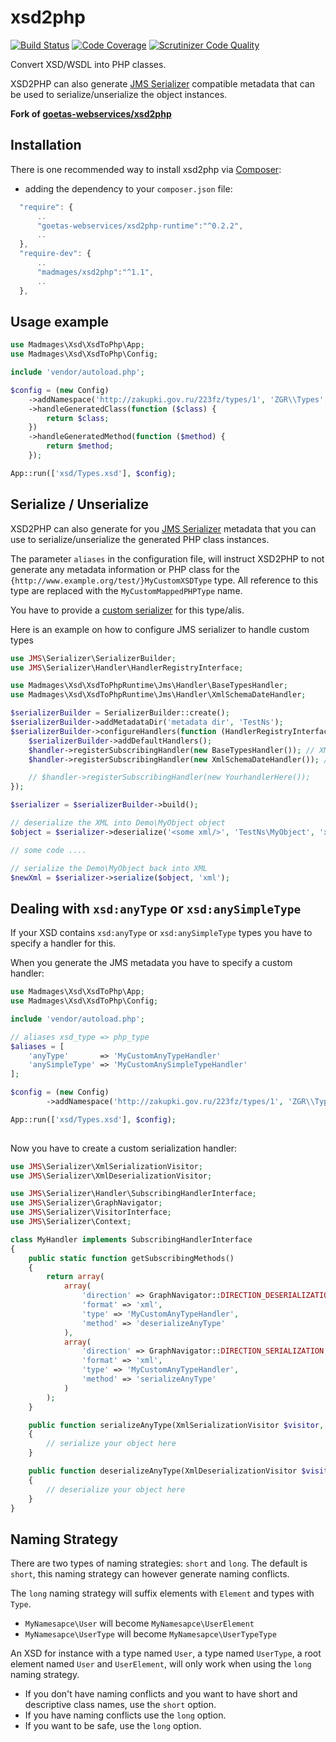 xsd2php
=======

[![Build Status](https://travis-ci.org/madmages/xsd2php.svg?branch=master)](https://travis-ci.org/madmages/xsd2php)
[![Code Coverage](https://scrutinizer-ci.com/g/madmages/xsd2php/badges/coverage.png?b=master)](https://scrutinizer-ci.com/g/madmages/xsd2php/?branch=master)
[![Scrutinizer Code Quality](https://scrutinizer-ci.com/g/madmages/xsd2php/badges/quality-score.png?b=master)](https://scrutinizer-ci.com/g/madmages/xsd2php/?branch=master)

Convert XSD/WSDL into PHP classes.

XSD2PHP can also generate [JMS Serializer](http://jmsyst.com/libs/serializer) compatible metadata that can be used to serialize/unserialize the object instances.

**Fork of [goetas-webservices/xsd2php](https://github.com/goetas-webservices/xsd2php)**

## Installation

There is one recommended way to install xsd2php via [Composer](https://getcomposer.org/):


* adding the dependency to your ``composer.json`` file:

```js
  "require": {
      ..
      "goetas-webservices/xsd2php-runtime":"^0.2.2",
      ..
  },
  "require-dev": {
      ..
      "madmages/xsd2php":"^1.1",
      ..
  },
```

## Usage example

```php
use Madmages\Xsd\XsdToPhp\App;
use Madmages\Xsd\XsdToPhp\Config;

include 'vendor/autoload.php';

$config = (new Config)
    ->addNamespace('http://zakupki.gov.ru/223fz/types/1', 'ZGR\\Types', 'classes', 'jms')
    ->handleGeneratedClass(function ($class) {
        return $class;
    })
    ->handleGeneratedMethod(function ($method) {
        return $method;
    });

App::run(['xsd/Types.xsd'], $config);
```


Serialize / Unserialize
-----------------------

XSD2PHP can also generate for you [JMS Serializer](http://jmsyst.com/libs/serializer) metadata 
that you can use to serialize/unserialize the generated PHP class instances.

The parameter `aliases` in the configuration file, will instruct XSD2PHP to not generate any metadata information or
PHP class for the `{http://www.example.org/test/}MyCustomXSDType` type.
All reference to this type are replaced with the `MyCustomMappedPHPType` name.

You have to provide a [custom serializer](http://jmsyst.com/libs/serializer/master/handlers#subscribing-handlers) 
for this type/alis.


Here is an example on how to configure JMS serializer to handle custom types

```php
use JMS\Serializer\SerializerBuilder;
use JMS\Serializer\Handler\HandlerRegistryInterface;

use Madmages\Xsd\XsdToPhpRuntime\Jms\Handler\BaseTypesHandler;
use Madmages\Xsd\XsdToPhpRuntime\Jms\Handler\XmlSchemaDateHandler;

$serializerBuilder = SerializerBuilder::create();
$serializerBuilder->addMetadataDir('metadata dir', 'TestNs');
$serializerBuilder->configureHandlers(function (HandlerRegistryInterface $handler) use ($serializerBuilder) {
    $serializerBuilder->addDefaultHandlers();
    $handler->registerSubscribingHandler(new BaseTypesHandler()); // XMLSchema List handling
    $handler->registerSubscribingHandler(new XmlSchemaDateHandler()); // XMLSchema date handling

    // $handler->registerSubscribingHandler(new YourhandlerHere());
});

$serializer = $serializerBuilder->build();

// deserialize the XML into Demo\MyObject object
$object = $serializer->deserialize('<some xml/>', 'TestNs\MyObject', 'xml');

// some code ....

// serialize the Demo\MyObject back into XML
$newXml = $serializer->serialize($object, 'xml');

```

Dealing with `xsd:anyType` or `xsd:anySimpleType`
-------------------------------------------------

If your XSD contains `xsd:anyType` or `xsd:anySimpleType` types you have to specify a handler for this.

When you generate the JMS metadata you have to specify a custom handler:

```php
use Madmages\Xsd\XsdToPhp\App;
use Madmages\Xsd\XsdToPhp\Config;

include 'vendor/autoload.php';

// aliases xsd_type => php_type
$aliases = [
    'anyType'       => 'MyCustomAnyTypeHandler'
    'anySimpleType' => 'MyCustomAnySimpleTypeHandler'
];

$config = (new Config)
        ->addNamespace('http://zakupki.gov.ru/223fz/types/1', 'ZGR\\Types', 'classes', 'jms', $aliases)

App::run(['xsd/Types.xsd'], $config);
      
```

Now you have to create a custom serialization handler:

```php
use JMS\Serializer\XmlSerializationVisitor;
use JMS\Serializer\XmlDeserializationVisitor;

use JMS\Serializer\Handler\SubscribingHandlerInterface;
use JMS\Serializer\GraphNavigator;
use JMS\Serializer\VisitorInterface;
use JMS\Serializer\Context;

class MyHandler implements SubscribingHandlerInterface
{
    public static function getSubscribingMethods()
    {
        return array(
            array(
                'direction' => GraphNavigator::DIRECTION_DESERIALIZATION,
                'format' => 'xml',
                'type' => 'MyCustomAnyTypeHandler',
                'method' => 'deserializeAnyType'
            ),
            array(
                'direction' => GraphNavigator::DIRECTION_SERIALIZATION,
                'format' => 'xml',
                'type' => 'MyCustomAnyTypeHandler',
                'method' => 'serializeAnyType'
            )
        );
    }

    public function serializeAnyType(XmlSerializationVisitor $visitor, $data, array $type, Context $context)
    {
        // serialize your object here
    }

    public function deserializeAnyType(XmlDeserializationVisitor $visitor, $data, array $type)
    {
        // deserialize your object here
    }
}
```

Naming Strategy
---------------

There are two types of naming strategies: `short` and `long`. The default is `short`, this naming strategy can however generate naming conflicts.

The `long` naming strategy will suffix elements with `Element` and types with `Type`.

* `MyNamesapce\User` will become `MyNamesapce\UserElement`
* `MyNamesapce\UserType` will become `MyNamesapce\UserTypeType`

An XSD for instance with a type named `User`, a type named `UserType`, a root element named `User` and `UserElement`, will only work when using the `long` naming strategy.

* If you don't have naming conflicts and you want to have short and descriptive class names, use the `short` option.
* If you have naming conflicts use the `long` option.
* If you want to be safe, use the `long` option.
